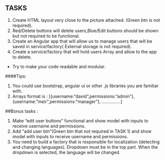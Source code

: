 ## TASKS
1. Create HTML layout  very close to the picture attached. (Green btn is not required).
2. Red/Delete buttons  will delete users,Blue/Edit buttons should be shown but not required to be functional.
3. Create an Angular app that will allow us to manage users that will be saved in service/factory( External storage is not required).
4. Create a service/factory that will hold users Array and allow to the app to delete.

* Try to make your code readable and modular.


####Tips:
1. You could use bootstrap, angular ui or other .js libraries you are familiar with.
4. Arrays format is : [{username:”david”,permissions:”admin”},{username:”meir”,permissions:”manager”}, …………...]


##Bonus tasks :
1. Make “edit user buttons” functional and show model with inputs to receive username and permissions.
2. Add “add user btn”(Green btn that not required in TASK 1)  and show model with inputs to receive username and permissions. 
3. You need to build a factory that is responsible for localization (detecting and changing languages). Dropdown must be in the top part. When the dropdown is selected, the language will be changed.
